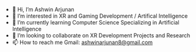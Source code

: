 - 👋 Hi, I’m Ashwin Arjunan
- 👀 I’m interested in XR and Gaming Development / Artifical Intelligence
- 🌱 I’m currently learning Computer Science Specializing in Artificial Intelligence
- 💞️ I’m looking to collaborate on XR Development Projects and Research
- 📫 How to reach me Gmail: ashwinarjunan8@gmail.com

<!-- 
0m3g4Kn1ght/0m3g4Kn1ght is a ✨ special ✨ repository because its `README.md` (this file) appears on your GitHub profile.
You can click the Preview link to take a look at your changes.
 -->

